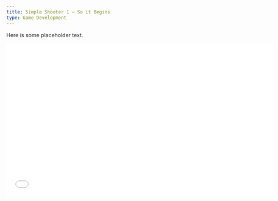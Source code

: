 ```yaml
---
title: Simple Shooter 1 — So it Begins
type: Game Development
---
```

Here is some placeholder text.

<!-- Display video -->
<iframe width="700" height="400" src="/assets/vid/simple_shooter_1.mp4" frameborder="0" allowfullscreen></iframe>

<!-- Hopfully this will be an image:

![Good image](/assets/img/test.jpeg) -->